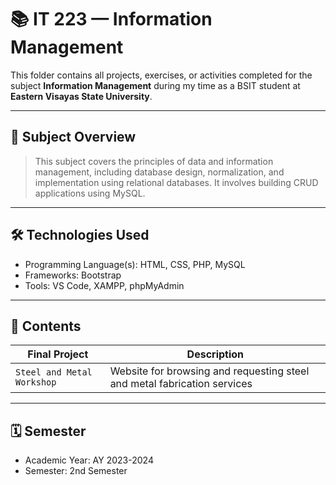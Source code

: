 # 📚 IT 223 — Information Management

This folder contains all projects, exercises, or activities completed for the subject **Information Management** during my time as a BSIT student at **Eastern Visayas State University**.

---

## 🧠 Subject Overview

> This subject covers the principles of data and information management, including database design, normalization, and implementation using relational databases. It involves building CRUD applications using MySQL.

---

## 🛠️ Technologies Used

- Programming Language(s): HTML, CSS, PHP, MySQL
- Frameworks: Bootstrap
- Tools: VS Code, XAMPP, phpMyAdmin

---

## 📂 Contents

| **Final Project**           | **Description**                                           |
|-----------------------------|-----------------------------------------------------------|
| `Steel and Metal Workshop`  | Website for browsing and requesting steel and metal fabrication services |

---

## 🗓️ Semester

- Academic Year: AY 2023-2024  
- Semester: 2nd Semester
